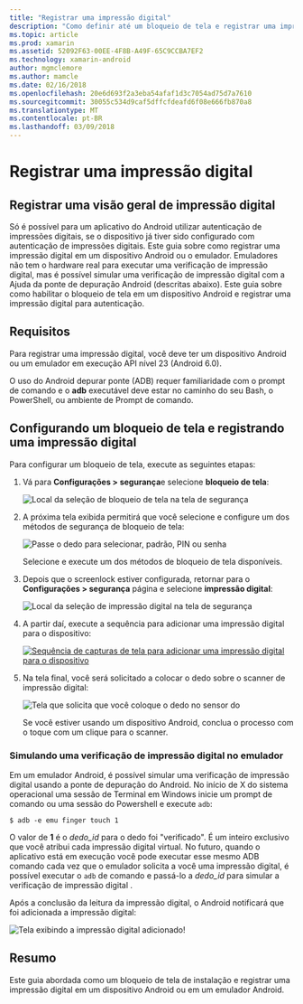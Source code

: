 ```yaml
---
title: "Registrar uma impressão digital"
description: "Como definir até um bloqueio de tela e registrar uma impressão digital em um dispositivo Android ou o emulador."
ms.topic: article
ms.prod: xamarin
ms.assetid: 52092F63-00EE-4F8B-A49F-65C9CCBA7EF2
ms.technology: xamarin-android
author: mgmclemore
ms.author: mamcle
ms.date: 02/16/2018
ms.openlocfilehash: 20e6d693f2a3eba54afaf1d3c7054ad75d7a7610
ms.sourcegitcommit: 30055c534d9caf5dffcfdeafd6f08e666fb870a8
ms.translationtype: MT
ms.contentlocale: pt-BR
ms.lasthandoff: 03/09/2018
---
```

# <a name="enrolling-a-fingerprint"></a>Registrar uma impressão digital

## <a name="enrolling-a-fingerprint-overview"></a>Registrar uma visão geral de impressão digital

Só é possível para um aplicativo do Android utilizar autenticação de impressões digitais, se o dispositivo já tiver sido configurado com autenticação de impressões digitais. Este guia sobre como registrar uma impressão digital em um dispositivo Android ou o emulador. Emuladores não tem o hardware real para executar uma verificação de impressão digital, mas é possível simular uma verificação de impressão digital com a Ajuda da ponte de depuração Android (descritas abaixo).  Este guia sobre como habilitar o bloqueio de tela em um dispositivo Android e registrar uma impressão digital para autenticação.

## <a name="requirements"></a>Requisitos

Para registrar uma impressão digital, você deve ter um dispositivo Android ou um emulador em execução API nível 23 (Android 6.0).

O uso do Android depurar ponte (ADB) requer familiaridade com o prompt de comando e o **adb** executável deve estar no caminho do seu Bash, o PowerShell, ou ambiente de Prompt de comando.

## <a name="configuring-a-screen-lock-and-enrolling-a-fingerprint"></a>Configurando um bloqueio de tela e registrando uma impressão digital 

Para configurar um bloqueio de tela, execute as seguintes etapas:

1. Vá para **Configurações > segurança**e selecione **bloqueio de tela**:

    ![Local da seleção de bloqueio de tela na tela de segurança](enrolling-fingerprint-images/testing-01.png)

2. A próxima tela exibida permitirá que você selecione e configure um dos métodos de segurança de bloqueio de tela: 

    ![Passe o dedo para selecionar, padrão, PIN ou senha](enrolling-fingerprint-images/testing-02.png)

   Selecione e execute um dos métodos de bloqueio de tela disponíveis.

3. Depois que o screenlock estiver configurada, retornar para o **Configurações > segurança** página e selecione **impressão digital**:

    ![Local da seleção de impressão digital na tela de segurança](enrolling-fingerprint-images/testing-03.png)

4. A partir daí, execute a sequência para adicionar uma impressão digital para o dispositivo:

    [![Sequência de capturas de tela para adicionar uma impressão digital para o dispositivo](enrolling-fingerprint-images/testing-04-sml.png)](enrolling-fingerprint-images/testing-04.png#lightbox)

5. Na tela final, você será solicitado a colocar o dedo sobre o scanner de impressão digital: 

    ![Tela que solicita que você coloque o dedo no sensor do](enrolling-fingerprint-images/testing-05.png)

    Se você estiver usando um dispositivo Android, conclua o processo com o toque com um clique para o scanner. 
    
    
### <a name="simulating-a-fingerprint-scan-on-the-emulator"></a>Simulando uma verificação de impressão digital no emulador

Em um emulador Android, é possível simular uma verificação de impressão digital usando a ponte de depuração do Android. No início de X do sistema operacional uma sessão de Terminal em Windows inicie um prompt de comando ou uma sessão do Powershell e execute `adb`:

```shell
$ adb -e emu finger touch 1
```

O valor de **1** é o _dedo\_id_ para o dedo foi "verificado". É um inteiro exclusivo que você atribui cada impressão digital virtual. No futuro, quando o aplicativo está em execução você pode executar esse mesmo ADB comando cada vez que o emulador solicita a você uma impressão digital, é possível executar o `adb` de comando e passá-lo a _dedo\_id_ para simular a verificação de impressão digital .

Após a conclusão da leitura da impressão digital, o Android notificará que foi adicionada a impressão digital:  

![Tela exibindo a impressão digital adicionado!](enrolling-fingerprint-images/testing-06.png)

## <a name="summary"></a>Resumo 

Este guia abordada como um bloqueio de tela de instalação e registrar uma impressão digital em um dispositivo Android ou em um emulador Android. 

